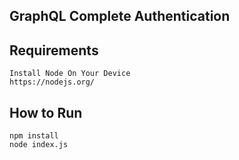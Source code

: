 ## GraphQL Complete Authentication

## Requirements

```
Install Node On Your Device
https://nodejs.org/
```
## How to Run

```
npm install
node index.js
```
